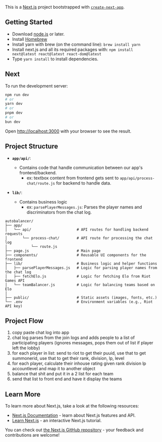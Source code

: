 This is a [Next.js](https://nextjs.org) project bootstrapped with [`create-next-app`](https://nextjs.org/docs/app/api-reference/cli/create-next-app).

## Getting Started

- Download [node.js](https://nodejs.org/) or later.
- Install [Homebrew](https://brew.sh/)
- Install yarn with brew (on the command line): `brew install yarn`
- Install next.js and all its required packages with: `npm install next@latest react@latest react-dom@latest
` 
- Type `yarn install` to install dependencies.

## Next

To run the development server:

```bash
npm run dev
# or
yarn dev
# or
pnpm dev
# or
bun dev
```

Open [http://localhost:3000](http://localhost:3000) with your browser to see the result.

## Project Structure
- **`app/api/`**: 
    - Contains code that handle communication between our app's frontend/backend.
         - ex: textbox content from frontend gets sent to `app/api/process-chat/route.js` for backend to handle data.

- **`lib/`**: 
  - Contains business logic
    - ex: `parsePlayerMessages.js`: Parses the player names and discriminators from the chat log.

```
autobalancer/
├── app/                         
│   └── api/                     # API routes for handling backend requests
│       └── process-chat/        # API route for processing the chat log
│           └── route.js
├── page.js                      # Main page 
├── components/                  # Reusable UI components for the frontend
├── lib/                         # Business logic and helper functions
│   ├── parsePlayerMessages.js   # Logic for parsing player names from the chat log
│   ├── fetchElo.js              # Logic for fetching Elo from Riot Games API
│   └── teamBalancer.js          # Logic for balancing teams based on Elo
│
├── public/                      # Static assets (images, fonts, etc.)
└── .env                         # Environment variables (e.g., Riot API key)
```

## Project Flow
1. copy paste chat log into app
2. chat log parses from the join logs and adds people to a list of participating players (ignores messages, pops them out of list if player left the lobby)
3. for each player in list: send to riot to get their puuid, use that to get summonerid, use that to get their rank, division, lp, level
4. for each player, calculate their inhouse rating given rank division lp accountlevel and map it to another object
5. balance that shit and put it in a 2 list for each team
6. send that list to front end and have it display the teams

## Learn More

To learn more about Next.js, take a look at the following resources:

- [Next.js Documentation](https://nextjs.org/docs) - learn about Next.js features and API.
- [Learn Next.js](https://nextjs.org/learn) - an interactive Next.js tutorial.

You can check out [the Next.js GitHub repository](https://github.com/vercel/next.js) - your feedback and contributions are welcome!
